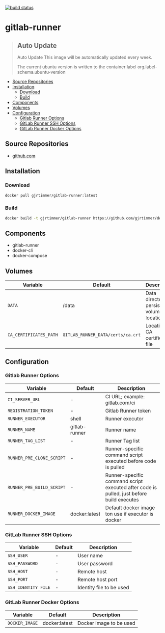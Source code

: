 [![build status](https://gitlab.timmertech.nl/docker/gitlab-runner/badges/master/pipeline.svg)](https://gitlab.timmertech.nl/docker/gitlab-runner/commits/master)

# gitlab-runner

> ## **Auto Update**
>
> Auto Update
> This image will be automatically updated every week.
>
> The current ubuntu version is written to the container label org.label-schema.ubuntu-version

- [Source Repositories](#source-repositories)
- [Installation](#installation)
  - [Download](#download)
  - [Build](#build)
- [Components](#components)
- [Volumes](#volumes)
- [Configuration](#configuration)
  - [Gitlab Runner Options](#gitlab-runner-options)
  - [GitLab Runner SSH Options](#gitlab-runner-ssh-options)
  - [GitLab Runner Docker Options](#gitlab-runner-docker-options)

## Source Repositories

- [github.com](https://github.com/gjrtimmer/docker-gitlab-runner)

## Installation

### Download

```bash
docker pull gjrtimmer/gitlab-runner:latest
```

### Build

```bash
docker build -t gjrtimmer/gitlab-runner https://github.com/gjrtimmer/docker-gitlab-runner
```


## Components

- gitlab-runner
- docker-cli
- docker-compose

## Volumes

| Variable               | Default                           | Description                                |
| ---------------------- | --------------------------------- | ------------------------------------------ |
| `DATA`                 | /data                             | Data directory, persistent volume location |
| `CA_CERTIFICATES_PATH` | `GITLAB_RUNNER_DATA/certs/ca.crt` | Location for CA certificate file           |

## Configuration

### Gitlab Runner Options

| Variable                  | Default       | Description                                                                              |
| ------------------------- | ------------- | ---------------------------------------------------------------------------------------- |
| `CI_SERVER_URL`           | -             | CI URL; example: gitlab.com/ci                                                           |
| `REGISTRATION_TOKEN`      | -             | Gitlab Runner token                                                                      |
| `RUNNER_EXECUTOR`         | shell         | Runner executor                                                                          |
| `RUNNER_NAME`             | gitlab-runner | Runner name                                                                              |
| `RUNNER_TAG_LIST`         | -             | Runner Tag list                                                                          |
| `RUNNER_PRE_CLONE_SCRIPT` | -             | Runner-specific command script executed before code is pulled                            |
| `RUNNER_PRE_BUILD_SCRIPT` | -             | Runner-specific command script executed after code is pulled, just before build executes |
| `RUNNER_DOCKER_IMAGE`     | docker:latest | Default docker image ton use if executor is docker                                       |

### GitLab Runner SSH Options

| Variable            | Default | Description              |
| ------------------- | ------- | ------------------------ |
| `SSH_USER`          | -       | User name                |
| `SSH_PASSWORD`      | -       | User password            |
| `SSH_HOST`          | -       | Remote host              |
| `SSH_PORT`          | -       | Remote host port         |
| `SSH_IDENTITY_FILE` | -       | Identity file to be used |

### GitLab Runner Docker Options

| Variable       | Default       | Description             |
| -------------- | ------------- | ----------------------- |
| `DOCKER_IMAGE` | docker:latest | Docker image to be used |
